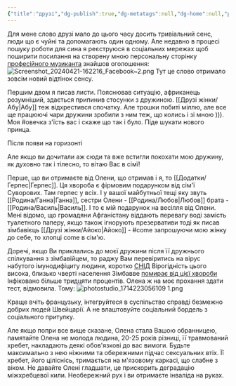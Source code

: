 ```yaml
---
{"title":"друзі","dg-publish":true,"dg-metatags":null,"dg-home":null,"permalink":"/druzi-zhinki/druzi/","dgPassFrontmatter":true,"noteIcon":""}
---
```



Для мене слово друзі мало до цього часу досить тривіальний сенс, люди що є чуйні та допомагають один одному. Але недавно в процесі пошуку роботи для сина я реєструюся в соціальних мережах щоб поширити посилання на створену мною персональну сторінку  [професійного музиканта](https://violin.pp.ua) знайшов оголошення:
![Screenshot_20240421-162216_Facebook~2.png](/img/user/Screenshot_20240421-162216_Facebook~2.png)
Тут це слово отримало зовсім новий відтінок сенсу.

Першим двом я писав листи. Пояснював ситуацію, африканець розумніший, здається припинив стосунки з дружиною. [[Друзі жінки/Абу\|Абу]] теж відхрестився спочатку. Але трошки побиті міллю, але все ще працюючі чари дружини зробили з ним теж, що колись і зі мною ))). Моя #овечка з'їсть вас і скаже що так і було. Піде шукати нового принца.

Після появи на горизонті 

Але якщо ви дочитали аж сюди та вже встигли покохати мою  дружину, як духовно так і тілесно, то вітаю Вас в сімї!

Перше, що ви отримаєте від Олени, що отримав і я, то [[Додатки/Герпес\|Герпес]]. Ця хвороба є фірмовим подарунком від сім'ї Суворових. Там герпес у всіх. І у вашої майбутньої тещі яку звуть [[Родина/Ганна\|Ганна]], сестри Олени - [[Родина/Любов\|Любов]] брата - [[Родина/Василь\|Василь]]. І то є мій подарунок на весілля від Олени. Мені відомо, що громадяни Афганістану віддають перевагу воді замість туалетного паперу, якщо також ігнорують презервативи тоді як писав зімбавієць [[Друзі жінки/Айоко\|Айоко]] - #come
запрошуючи мою жінку до себе, то хлопці come в сім'ю.

Доречі, якщо Ви приклались до моєї дружини після її дружнього спілкування з зімбавійцем, то раджу Вам перевіритись на вірус набутого імунодифіциту людини, коротко [СНІД](https://uk.m.wikipedia.org/wiki/%D0%92%D0%86%D0%9B/%D0%A1%D0%9D%D0%86%D0%94) Вірогідність цього висока, близько чверті населення Зімбавве [помирає від цієї хвороби](https://africaners.com/uk/suchasni-problemi-afriki/snid-u-zimbabve/) Інфіковано більше тридцяти процентів. Олена ж на моє прохання здати тест, відмовила. 
Тому:
![photostudio_1714223056109 1.png](/img/user/photostudio_1714223056109%201.png)

Краще вчіть французьку, інтегруйтеся в суспільство справді безмежно добрих людей Швейцарії. А не влаштовуйте соціальний бордель з соціального притулку.

Але якщо попри все вище сказане, Олена стала Вашою обранницею, памятайте Олена не молода людина, 20-25 років різниці, її травмований хребет, накладають деякі обов'язкові до вас вимоги. Будьте максимально з нею ніжними та обережними підчас сексуальних втіх. Її хребет, його ціліснісь, тримається на м'язовому каркасі, що слабне з віком. Не давайте Олені гладшати, це прискорить деградацію міжхребцевої кили. Необережний рух і ви отримаєте інваліда на руках.